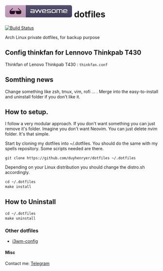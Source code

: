 # ![icon](WallPaper/icon.svg) dotfiles

 
[![Build Status](https://travis-ci.org/duyhenryer/dotfiles.svg)](https://travis-ci.org/duyhenryer/dotfiles)

Arch Linux private dotfiles, for backup purpose

## Config thinkfan for Lennovo Thinkpab T430

Thinkfan of Lenovo Thinkpab T430 : `thinkfan.conf`

## Somthing news

Change something like zsh, tmux, vim, rofi ... . Merge into the easy-to-install and uninstall folder if you don't like it.

## How to setup.
I follow a very modular approach. If you don't want something you can just remove it's folder. Imagine you don't want Neovim. You can just delete nvim folder. It's that simple.

Start by cloning my dotfiles into ~/.dotfiles. You should do the same with my spells repository. Some scripts needed are there.

```
git clone https://github.com/duyhenryer/dotfiles ~/.dotfiles

```

Depending on your Linux distribution you should change the distro.sh accordingly.
```
cd ~/.dotfiles
make install
```

## How to Uninstall
```
cd ~/.dotfiles
make uninstall
```
### Other dotfiles
- [i3wm-config](https://github.com/duyhenryer/i3wm-config)

#### Misc
Contact me: [Telegram](https://t.me/duyhenryer)
